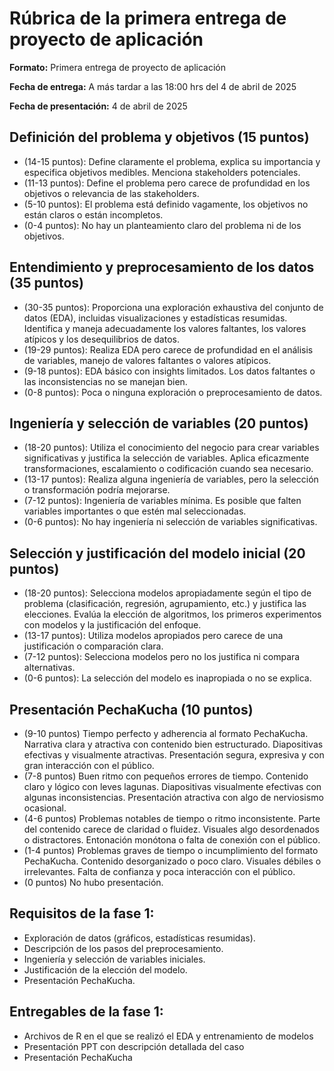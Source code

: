 # Rúbrica de la primera entrega de proyecto de aplicación

**Formato:** Primera entrega de proyecto de aplicación

**Fecha de entrega:** A más tardar a las 18:00 hrs del 4 de abril de 2025

**Fecha de presentación:** 4 de abril de 2025

## Definición del problema y objetivos (15 puntos)

+ (14-15 puntos): Define claramente el problema, explica su importancia y especifica objetivos medibles. Menciona stakeholders potenciales.
+ (11-13 puntos): Define el problema pero carece de profundidad en los objetivos o relevancia de las stakeholders.
+ (5-10 puntos): El problema está definido vagamente, los objetivos no están claros o están incompletos.
+ (0-4 puntos): No hay un planteamiento claro del problema ni de los objetivos.

## Entendimiento y preprocesamiento de los datos (35 puntos)

+ (30-35 puntos): Proporciona una exploración exhaustiva del conjunto de datos (EDA), incluidas visualizaciones y estadísticas resumidas. Identifica y maneja adecuadamente los valores faltantes, los valores atípicos y los desequilibrios de datos.
+ (19-29 puntos): Realiza EDA pero carece de profundidad en el análisis de variables, manejo de valores faltantes o valores atípicos.
+ (9-18 puntos): EDA básico con insights limitados. Los datos faltantes o las inconsistencias no se manejan bien.
+ (0-8 puntos): Poca o ninguna exploración o preprocesamiento de datos.

## Ingeniería y selección de variables (20 puntos)

+ (18-20 puntos): Utiliza el conocimiento del negocio para crear variables significativas y justifica la selección de variables. Aplica eficazmente transformaciones, escalamiento o codificación cuando sea necesario.
+ (13-17 puntos): Realiza alguna ingeniería de variables, pero la selección o transformación podría mejorarse.
+ (7-12 puntos): Ingeniería de variables mínima. Es posible que falten variables importantes o que estén mal seleccionadas.
+ (0-6 puntos): No hay ingeniería ni selección de variables significativas.

## Selección y justificación del modelo inicial (20 puntos)

+ (18-20 puntos): Selecciona modelos apropiadamente según el tipo de problema (clasificación, regresión, agrupamiento, etc.) y justifica las elecciones. Evalúa la elección de algoritmos, los primeros experimentos con modelos y la justificación del enfoque.
+ (13-17 puntos): Utiliza modelos apropiados pero carece de una justificación o comparación clara.
+ (7-12 puntos): Selecciona modelos pero no los justifica ni compara alternativas.
+ (0-6 puntos): La selección del modelo es inapropiada o no se explica.

## Presentación PechaKucha (10 puntos)

+ (9-10 puntos) Tiempo perfecto y adherencia al formato PechaKucha. Narrativa clara y atractiva con contenido bien estructurado. Diapositivas efectivas y visualmente atractivas. Presentación segura, expresiva y con gran interacción con el público.
+ (7-8 puntos) Buen ritmo con pequeños errores de tiempo. Contenido claro y lógico con leves lagunas. Diapositivas visualmente efectivas con algunas inconsistencias. Presentación atractiva con algo de nerviosismo ocasional.
+ (4-6 puntos) Problemas notables de tiempo o ritmo inconsistente. Parte del contenido carece de claridad o fluidez. Visuales algo desordenados o distractores. Entonación monótona o falta de conexión con el público.
+ (1-4 puntos) Problemas graves de tiempo o incumplimiento del formato PechaKucha. Contenido desorganizado o poco claro. Visuales débiles o irrelevantes. Falta de confianza y poca interacción con el público.
+ (0 puntos) No hubo presentación.


## Requisitos de la fase 1:

+ Exploración de datos (gráficos, estadísticas resumidas).
+ Descripción de los pasos del preprocesamiento.
+ Ingeniería y selección de variables iniciales.
+ Justificación de la elección del modelo.
+ Presentación PechaKucha.

## Entregables de la fase 1:

+ Archivos de R en el que se realizó el EDA y entrenamiento de modelos
+ Presentación PPT con descripción detallada del caso
+ Presentación PechaKucha
